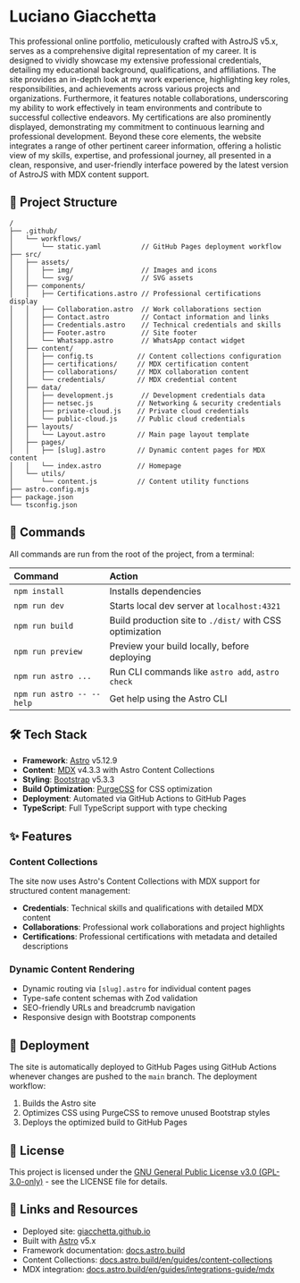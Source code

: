 # Luciano Giacchetta

This professional online portfolio, meticulously crafted with AstroJS v5.x, serves as a comprehensive digital representation of my career. It is designed to vividly showcase my extensive professional credentials, detailing my educational background, qualifications, and affiliations. The site provides an in-depth look at my work experience, highlighting key roles, responsibilities, and achievements across various projects and organizations. Furthermore, it features notable collaborations, underscoring my ability to work effectively in team environments and contribute to successful collective endeavors. My certifications are also prominently displayed, demonstrating my commitment to continuous learning and professional development. Beyond these core elements, the website integrates a range of other pertinent career information, offering a holistic view of my skills, expertise, and professional journey, all presented in a clean, responsive, and user-friendly interface powered by the latest version of AstroJS with MDX content support.

## 🚀 Project Structure

```text
/
├── .github/
│   └── workflows/
│       └── static.yaml          // GitHub Pages deployment workflow
├── src/
│   ├── assets/
│   │   ├── img/                 // Images and icons
│   │   └── svg/                 // SVG assets
│   ├── components/
│   │   ├── Certifications.astro // Professional certifications display
│   │   ├── Collaboration.astro  // Work collaborations section
│   │   ├── Contact.astro        // Contact information and links
│   │   ├── Credentials.astro    // Technical credentials and skills
│   │   ├── Footer.astro         // Site footer
│   │   └── Whatsapp.astro       // WhatsApp contact widget
│   ├── content/
│   │   ├── config.ts           // Content collections configuration
│   │   ├── certifications/     // MDX certification content
│   │   ├── collaborations/     // MDX collaboration content
│   │   └── credentials/        // MDX credential content
│   ├── data/
│   │   ├── development.js       // Development credentials data
│   │   ├── netsec.js           // Networking & security credentials
│   │   ├── private-cloud.js    // Private cloud credentials
│   │   └── public-cloud.js     // Public cloud credentials
│   ├── layouts/
│   │   └── Layout.astro        // Main page layout template
│   ├── pages/
│   │   ├── [slug].astro        // Dynamic content pages for MDX content
│   │   └── index.astro         // Homepage
│   └── utils/
│       └── content.js          // Content utility functions
├── astro.config.mjs
├── package.json
└── tsconfig.json
```

## 🧞 Commands

All commands are run from the root of the project, from a terminal:

| Command                   | Action                                           |
| :------------------------ | :----------------------------------------------- |
| `npm install`             | Installs dependencies                            |
| `npm run dev`             | Starts local dev server at `localhost:4321`      |
| `npm run build`           | Build production site to `./dist/` with CSS optimization |
| `npm run preview`         | Preview your build locally, before deploying     |
| `npm run astro ...`       | Run CLI commands like `astro add`, `astro check` |
| `npm run astro -- --help` | Get help using the Astro CLI                     |

## 🛠️ Tech Stack

- **Framework**: [Astro](https://astro.build) v5.12.9
- **Content**: [MDX](https://mdxjs.com) v4.3.3 with Astro Content Collections
- **Styling**: [Bootstrap](https://getbootstrap.com) v5.3.3
- **Build Optimization**: [PurgeCSS](https://purgecss.com) for CSS optimization
- **Deployment**: Automated via GitHub Actions to GitHub Pages
- **TypeScript**: Full TypeScript support with type checking

## ✨ Features

### Content Collections
The site now uses Astro's Content Collections with MDX support for structured content management:

- **Credentials**: Technical skills and qualifications with detailed MDX content
- **Collaborations**: Professional work collaborations and project highlights
- **Certifications**: Professional certifications with metadata and detailed descriptions

### Dynamic Content Rendering
- Dynamic routing via `[slug].astro` for individual content pages
- Type-safe content schemas with Zod validation
- SEO-friendly URLs and breadcrumb navigation
- Responsive design with Bootstrap components

## 🚀 Deployment

The site is automatically deployed to GitHub Pages using GitHub Actions whenever changes are pushed to the `main` branch. The deployment workflow:

1. Builds the Astro site
2. Optimizes CSS using PurgeCSS to remove unused Bootstrap styles
3. Deploys the optimized build to GitHub Pages

## 📄 License

This project is licensed under the [GNU General Public License v3.0 (GPL-3.0-only)](LICENSE) - see the LICENSE file for details.

## 🔗 Links and Resources

- Deployed site: [giacchetta.github.io](https://giacchetta.github.io)
- Built with [Astro](https://astro.build) v5.x
- Framework documentation: [docs.astro.build](https://docs.astro.build)
- Content Collections: [docs.astro.build/en/guides/content-collections](https://docs.astro.build/en/guides/content-collections)
- MDX integration: [docs.astro.build/en/guides/integrations-guide/mdx](https://docs.astro.build/en/guides/integrations-guide/mdx)
